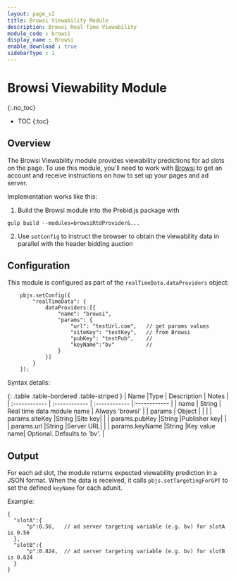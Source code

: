```yaml
---
layout: page_v2
title: Browsi Viewability Module
description: Browsi Real Time Viewability
module_code : browsi
display_name : Browsi
enable_download : true
sidebarType : 1
---
```


# Browsi Viewability Module
{:.no_toc}

* TOC
{:toc}

## Overview

The Browsi Viewability module provides viewability predictions for ad slots on the page.
To use this module, you'll need to work with [Browsi](https://gobrowsi.com) to get
an account and receive instructions on how to set up your pages and ad server.

Implementation works like this:

1. Build the Browsi module into the Prebid.js package with 

```
gulp build --modules=browsiRtdProvider&...
```

2. Use `setConfig` to instruct the browser to obtain the viewability data in parallel with the header bidding auction

## Configuration

This module is configured as part of the `realTimeData.dataProviders` object:

```
    pbjs.setConfig({
        "realTimeData": {
            dataProviders:[{          
                "name": "browsi",
                "params": {
                    "url": "testUrl.com",   // get params values
                    "siteKey": "testKey",   // from Browsi
                    "pubKey": "testPub",    //
                    "keyName":"bv"          //
                }
            }]
        }
    });
```    

Syntax details:

{: .table .table-bordered .table-striped }
| Name  |Type | Description   | Notes  |
| :------------ | :------------ | :------------ |:------------ |
| name  | String | Real time data module name | Always 'browsi' | 
| params  | Object   | |   |
| params.siteKey  |String   |Site key|   |
| params.pubKey  |String   |Publisher key|   |
| params.url  |String   |Server URL|   |
| params.keyName  |String   |Key value name| Optional. Defaults to 'bv'. |



## Output

For each ad slot, the module returns expected viewability prediction in a JSON format.
When the data is received, it calls `pbjs.setTargetingForGPT` to set the defined `keyName` for each adunit.

Example:
```
{
  "slotA":{
      "p":0.56,   // ad server targeting variable (e.g. bv) for slotA is 0.56
  },
  "slotB":{
      "p":0.824,  // ad server targeting variable (e.g. bv) for slotB is 0.824
  }
}
```

